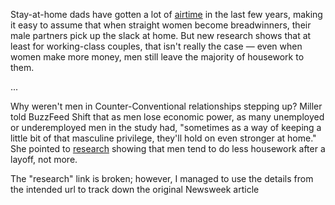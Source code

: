Stay-at-home dads have gotten a lot of [airtime](https://www.nytimes.com/2012/08/12/fashion/dads-are-taking-over-as-full-time-parents.html?pagewanted=all&_r=0) in the last few years, making it easy to assume that when straight women become breadwinners, their male partners pick up the slack at home. But new research shows that at least for working-class couples, that isn't really the case — even when women make more money, men still leave the majority of housework to them.

...

Why weren't men in Counter-Conventional relationships stepping up? Miller told BuzzFeed Shift that as men lose economic power, as many unemployed or underemployed men in the study had, "sometimes as a way of keeping a little bit of that masculine privilege, they'll hold on even stronger at home." She pointed to [research](http://www.thedailybeast.com/newsweek/2009/02/20/men-will-be-men.html) showing that men tend to do less housework after a layoff, not more.

The "research" link is broken; however, I managed to use the details from the intended url to track down the original Newsweek article 
